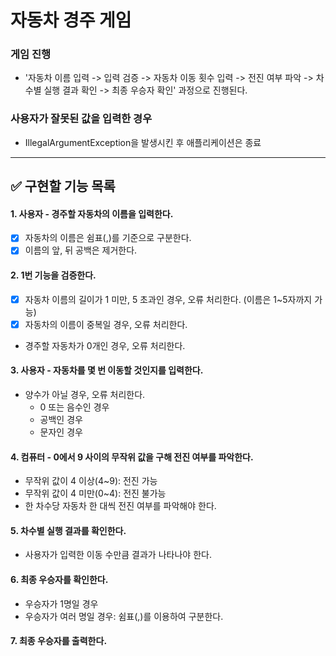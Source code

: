 # 자동차 경주 게임
### 게임 진행
- '자동차 이름 입력 -> 입력 검증 -> 자동차 이동 횟수 입력 -> 전진 여부 파악 -> 차수별 실행 결과 확인 -> 최종 우승자 확인' 과정으로 진행된다.

### 사용자가 잘못된 값을 입력한 경우
- IllegalArgumentException을 발생시킨 후 애플리케이션은 종료

---

## ✅ 구현할 기능 목록

#### 1. 사용자 - 경주할 자동차의 이름을 입력한다.
- [x] 자동차의 이름은 쉼표(,)를 기준으로 구분한다. 
- [x] 이름의 앞, 뒤 공백은 제거한다. 

#### 2. 1번 기능을 검증한다.
- [x] 자동차 이름의 길이가 1 미만, 5 초과인 경우, 오류 처리한다. (이름은 1~5자까지 가능)
- [x] 자동차의 이름이 중복일 경우, 오류 처리한다.
-  경주할 자동차가 0개인 경우, 오류 처리한다.

#### 3. 사용자 - 자동차를 몇 번 이동할 것인지를 입력한다.
- 양수가 아닐 경우, 오류 처리한다.
  - 0 또는 음수인 경우
  - 공백인 경우
  - 문자인 경우

#### 4. 컴퓨터 - 0에서 9 사이의 무작위 값을 구해 전진 여부를 파악한다.
- 무작위 값이 4 이상(4~9): 전진 가능
- 무작위 값이 4 미만(0~4): 전진 불가능
- 한 차수당 자동차 한 대씩 전진 여부를 파악해야 한다.

#### 5. 차수별 실행 결과를 확인한다.
- 사용자가 입력한 이동 수만큼 결과가 나타나야 한다.

#### 6. 최종 우승자를 확인한다.
- 우승자가 1명일 경우
- 우승자가 여러 명일 경우: 쉼표(,)를 이용하여 구분한다.

#### 7. 최종 우승자를 출력한다.

